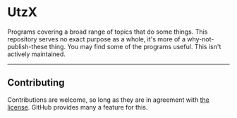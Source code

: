 # UtzX
Programs covering a broad range of topics that do some things. This repository serves no exact purpose as a whole, it's more of a why-not-publish-these thing. You may find some of the programs useful. This isn't actively maintained.

---

## Contributing
Contributions are welcome, so long as they are in agreement with <a href='https://github.com/Mate0xz/UtzX/blob/main/LICENSE'>the license</a>. GitHub provides many a feature for this.

